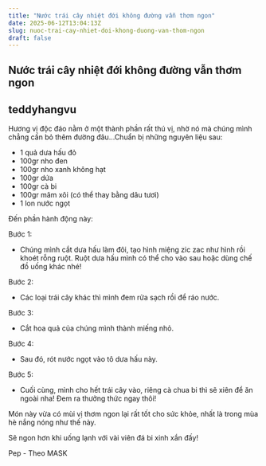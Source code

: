 ```yaml
---
title: "Nước trái cây nhiệt đới không đường vẫn thơm ngon"
date: 2025-06-12T13:04:13Z
slug: nuoc-trai-cay-nhiet-doi-khong-duong-van-thom-ngon
draft: false
---
```


## Nước trái cây nhiệt đới không đường vẫn thơm ngon

## teddyhangvu

Hương vị độc đáo nằm ở một thành phần rất thú vị, nhờ nó mà chúng mình chẳng cần bỏ thêm đường đâu...Chuẩn bị những nguyên liệu sau:


  

- 1 quả dưa hấu đỏ
- 100gr nho đen
- 100gr nho xanh không hạt
- 100gr dứa
- 100gr cà bi
- 100gr mâm xôi (có thể thay bằng dâu tươi)
- 1 lon nước ngọt
 
 
Đến phần hành động này: 


 


Bước 1:
- Chúng mình cắt dưa hấu làm đôi, tạo hình miệng zic zac như hình rồi khoét rỗng ruột. Ruột dưa hấu mình có thể cho vào sau hoặc dùng chế đồ uống khác nhé!

 


Bước 2:
- Các loại trái cây khác thì mình đem rửa sạch rồi để ráo nước.

 


Bước 3:
- Cắt hoa quả của chúng mình thành miếng nhỏ.




Bước 4:
- Sau đó, rót nước ngọt vào tô dưa hấu này.

 


Bước 5:
- Cuối cùng, mình cho hết trái cây vào, riêng cà chua bi thì sẽ xiên để ăn ngoài nha!
Đem ra thưởng thức  ngay thôi!


Món này vừa có mùi vị thơm ngon lại rất tốt cho sức khỏe, nhất là trong mùa hè nắng nóng như thế này.



Sẽ ngon hơn khi uống lạnh với vài viên đá bi xinh xắn đấy!
 
Pep - Theo MASK